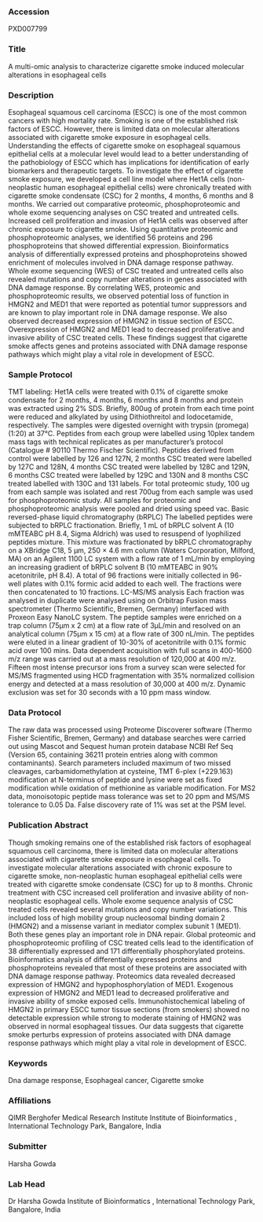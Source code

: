 ### Accession
PXD007799

### Title
A multi-omic analysis to characterize cigarette smoke induced molecular alterations in esophageal cells

### Description
Esophageal squamous cell carcinoma (ESCC) is one of the most common cancers with high mortality rate. Smoking is one of the established risk factors of ESCC. However, there is limited data on molecular alterations associated with cigarette smoke exposure in esophageal cells. Understanding the effects of cigarette smoke on esophageal squamous epithelial cells at a molecular level would lead to a better understanding of the pathobiology of ESCC which has implications for identification of early biomarkers and therapeutic targets. To investigate the effect of cigarette smoke exposure, we developed a cell line model where Het1A cells (non-neoplastic human esophageal epithelial cells) were chronically treated with cigarette smoke condensate (CSC) for 2 months, 4 months, 6 months and 8 months. We carried out comparative proteomic, phosphoproteomic and whole exome sequencing analyses on CSC treated and untreated cells. Increased cell proliferation and invasion of Het1A cells was observed after chronic exposure to cigarette smoke. Using quantitative proteomic and phosphoproteomic analyses, we identified 56 proteins and 296 phosphoproteins that showed differential expression. Bioinformatics analysis of differentially expressed proteins and phosphoproteins showed enrichment of molecules involved in DNA damage response pathway. Whole exome sequencing (WES) of CSC treated and untreated cells also revealed mutations and copy number alterations in genes associated with DNA damage response. By correlating WES, proteomic and phosphoproteomic results, we observed potential loss of function in HMGN2 and MED1 that were reported as potential tumor suppressors and are known to play important role in DNA damage response. We also observed decreased expression of HMGN2 in tissue section of ESCC. Overexpression of HMGN2 and MED1 lead to decreased proliferative and invasive ability of CSC treated cells. These findings suggest that cigarette smoke affects genes and proteins associated with DNA damage response pathways which might play a vital role in development of ESCC.

### Sample Protocol
TMT labeling: Het1A cells were treated with 0.1% of cigarette smoke condensate for 2 months, 4 months, 6 months and 8 months and protein was extracted using 2% SDS. Briefly, 800ug of protein from each time point were reduced and alkylated by using Dithiothreitol and Iodocetamide, respectively. The samples were digested overnight with trypsin (promega) (1:20) at 37°C. Peptides from each group were labelled using 10plex tandem mass tags with technical replicates as per manufacturer’s protocol (Catalogue # 90110 Thermo Fischer Scientific). Peptides derived from control were labelled by 126 and 127N, 2 months CSC treated were labelled by 127C and 128N, 4 months CSC treated were labelled by 128C and 129N, 6 months CSC treated were labelled by 129C and 130N and 8 months CSC treated labelled with 130C and 131 labels. For total proteomic study, 100 ug from each sample was isolated and rest 700ug from each sample was used for phosphoproteomic study.  All samples for proteomic and phosphoproteomic analysis were pooled and dried using speed vac. Basic reversed-phase liquid chromatography (bRPLC) The labelled peptides were subjected to bRPLC fractionation. Briefly, 1 mL of bRPLC solvent A (10 mMTEABC pH 8.4, Sigma Aldrich) was used to resuspend of lyophilized peptides mixture. This mixture was fractionated by bRPLC chromatography on a XBridge C18, 5 μm, 250 × 4.6 mm column (Waters Corporation, Milford, MA) on an Agilent 1100 LC system with a flow rate of 1 mL/min by employing an increasing gradient of bRPLC solvent B (10 mMTEABC in 90% acetonitrile, pH 8.4). A total of 96 fractions were initially collected in 96- well plates with 0.1% formic acid added to each well. The fractions were then concatenated to 10 fractions.  LC-MS/MS analysis Each fraction was analysed in duplicate were analysed using on Orbitrap Fusion mass spectrometer (Thermo Scientific, Bremen, Germany) interfaced with Proxeon Easy NanoLC system. The peptide samples were enriched on a trap column (75μm x 2 cm) at a flow rate of 3μL/min and resolved on an analytical column (75μm x 15 cm) at a flow rate of 300 nL/min. The peptides were eluted in a linear gradient of 10-30% of acetonitrile with 0.1% formic acid over 100 mins. Data dependent acquisition with full scans in 400-1600 m/z range was carried out at a mass resolution of 120,000 at 400 m/z. Fifteen most intense precursor ions from a survey scan were selected for MS/MS fragmented using HCD fragmentation with 35% normalized collision energy and detected at a mass resolution of 30,000 at 400 m/z. Dynamic exclusion was set for 30 seconds with a 10 ppm mass window.

### Data Protocol
The raw data was processed using Proteome Discoverer software (Thermo Fisher Scientific, Bremen, Germany) and database searches were carried out using Mascot and Sequest human protein database NCBI Ref Seq (Version 65, containing 36211 protein entries along with common contaminants). Search parameters included maximum of two missed cleavages, carbamidomethylation at cysteine, TMT 6-plex (+229.163) modification at N-terminus of peptide and lysine were set as fixed modification while oxidation of methionine as variable modification. For MS2 data, monoisotopic peptide mass tolerance was set to 20 ppm and MS/MS tolerance to 0.05 Da. False discovery rate of 1% was set at the PSM level.

### Publication Abstract
Though smoking remains one of the established risk factors of esophageal squamous cell carcinoma, there is limited data on molecular alterations associated with cigarette smoke exposure in esophageal cells. To investigate molecular alterations associated with chronic exposure to cigarette smoke, non-neoplastic human esophageal epithelial cells were treated with cigarette smoke condensate (CSC) for up to 8 months. Chronic treatment with CSC increased cell proliferation and invasive ability of non-neoplastic esophageal cells. Whole exome sequence analysis of CSC treated cells revealed several mutations and copy number variations. This included loss of high mobility group nucleosomal binding domain 2 (HMGN2) and a missense variant in mediator complex subunit 1 (MED1). Both these genes play an important role in DNA repair. Global proteomic and phosphoproteomic profiling of CSC treated cells lead to the identification of 38 differentially expressed and 171 differentially phosphorylated proteins. Bioinformatics analysis of differentially expressed proteins and phosphoproteins revealed that most of these proteins are associated with DNA damage response pathway. Proteomics data revealed decreased expression of HMGN2 and hypophosphorylation of MED1. Exogenous expression of HMGN2 and MED1 lead to decreased proliferative and invasive ability of smoke exposed cells. Immunohistochemical labeling of HMGN2 in primary ESCC tumor tissue sections (from smokers) showed no detectable expression while strong to moderate staining of HMGN2 was observed in normal esophageal tissues. Our data suggests that cigarette smoke perturbs expression of proteins associated with DNA damage response pathways which might play a vital role in development of ESCC.

### Keywords
Dna damage response, Esophageal cancer, Cigarette smoke

### Affiliations
QIMR Berghofer Medical Research Institute
Institute of Bioinformatics , International Technology Park, Bangalore, India

### Submitter
Harsha Gowda

### Lab Head
Dr Harsha Gowda
Institute of Bioinformatics , International Technology Park, Bangalore, India


